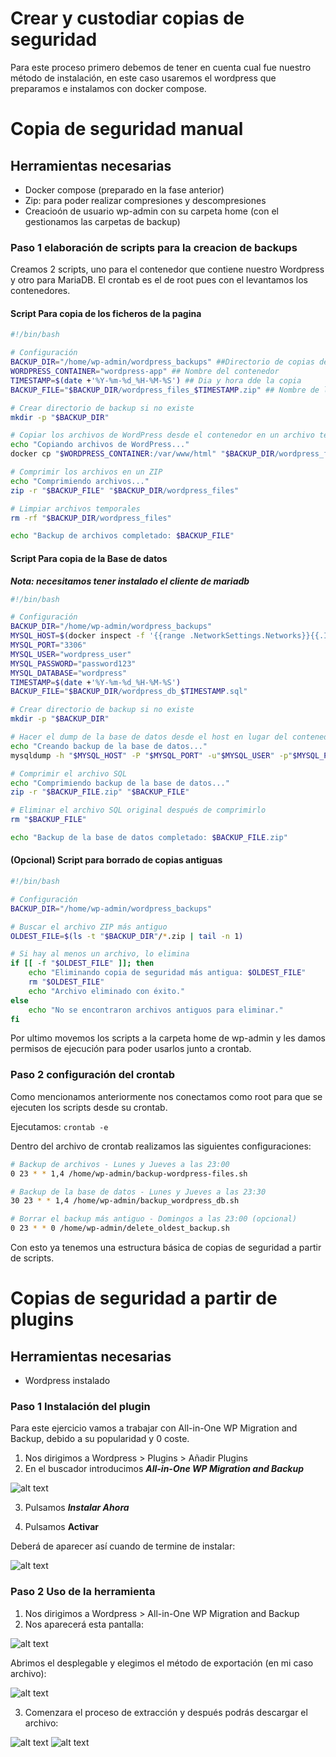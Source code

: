 # Crear y custodiar copias de seguridad

Para este proceso primero debemos de tener en cuenta cual fue nuestro método de instalación, en este caso usaremos el wordpress que preparamos e instalamos con docker compose.

# Copia de seguridad manual

## Herramientas necesarias
* Docker compose (preparado en la fase anterior)
* Zip: para poder realizar compresiones y descompresiones
* Creacioón de usuario wp-admin con su carpeta home (con el gestionamos las carpetas de backup)

### Paso 1 elaboración de scripts para la creacion de backups

Creamos 2 scripts, uno para el contenedor que contiene nuestro Wordpress y otro para MariaDB. El crontab es el de root pues con el levantamos los contenedores.

#### Script Para copia de los ficheros de la pagina

~~~bash
#!/bin/bash

# Configuración
BACKUP_DIR="/home/wp-admin/wordpress_backups" ##Directorio de copias de seguridad
WORDPRESS_CONTAINER="wordpress-app" ## Nombre del contenedor
TIMESTAMP=$(date +'%Y-%m-%d_%H-%M-%S') ## Dia y hora dde la copia
BACKUP_FILE="$BACKUP_DIR/wordpress_files_$TIMESTAMP.zip" ## Nombre de la copia

# Crear directorio de backup si no existe
mkdir -p "$BACKUP_DIR"

# Copiar los archivos de WordPress desde el contenedor en un archivo temporal
echo "Copiando archivos de WordPress..."
docker cp "$WORDPRESS_CONTAINER:/var/www/html" "$BACKUP_DIR/wordpress_files"

# Comprimir los archivos en un ZIP
echo "Comprimiendo archivos..."
zip -r "$BACKUP_FILE" "$BACKUP_DIR/wordpress_files"

# Limpiar archivos temporales
rm -rf "$BACKUP_DIR/wordpress_files"

echo "Backup de archivos completado: $BACKUP_FILE"
~~~

#### Script Para copia de la Base de datos

***Nota: necesitamos tener instalado el cliente de mariadb***
~~~bash
#!/bin/bash

# Configuración
BACKUP_DIR="/home/wp-admin/wordpress_backups"
MYSQL_HOST=$(docker inspect -f '{{range .NetworkSettings.Networks}}{{.IPAddress}}{{end}}' wordpress-db)  # Si estás en Docker, intenta con "localhost" o "wordpress-db"
MYSQL_PORT="3306"
MYSQL_USER="wordpress_user"
MYSQL_PASSWORD="password123"
MYSQL_DATABASE="wordpress"
TIMESTAMP=$(date +'%Y-%m-%d_%H-%M-%S')
BACKUP_FILE="$BACKUP_DIR/wordpress_db_$TIMESTAMP.sql"

# Crear directorio de backup si no existe
mkdir -p "$BACKUP_DIR"

# Hacer el dump de la base de datos desde el host en lugar del contenedor
echo "Creando backup de la base de datos..."
mysqldump -h "$MYSQL_HOST" -P "$MYSQL_PORT" -u"$MYSQL_USER" -p"$MYSQL_PASSWORD" "$MYSQL_DATABASE" > "$BACKUP_FILE"

# Comprimir el archivo SQL
echo "Comprimiendo backup de la base de datos..."
zip -r "$BACKUP_FILE.zip" "$BACKUP_FILE"

# Eliminar el archivo SQL original después de comprimirlo
rm "$BACKUP_FILE"

echo "Backup de la base de datos completado: $BACKUP_FILE.zip"
~~~

#### (Opcional) Script para borrado de copias antiguas

~~~bash
#!/bin/bash

# Configuración
BACKUP_DIR="/home/wp-admin/wordpress_backups"

# Buscar el archivo ZIP más antiguo
OLDEST_FILE=$(ls -t "$BACKUP_DIR"/*.zip | tail -n 1)

# Si hay al menos un archivo, lo elimina
if [[ -f "$OLDEST_FILE" ]]; then
    echo "Eliminando copia de seguridad más antigua: $OLDEST_FILE"
    rm "$OLDEST_FILE"
    echo "Archivo eliminado con éxito."
else
    echo "No se encontraron archivos antiguos para eliminar."
fi
~~~

Por ultimo movemos los scripts a la carpeta home de wp-admin y les damos permisos de ejecución para poder usarlos junto a crontab.

### Paso 2 configuración del crontab

Como mencionamos anteriormente nos conectamos como root para que se ejecuten los scripts desde su crontab.

Ejecutamos: `crontab -e`

Dentro del archivo de crontab realizamos las siguientes configuraciones:

~~~bash
# Backup de archivos - Lunes y Jueves a las 23:00
0 23 * * 1,4 /home/wp-admin/backup-wordpress-files.sh

# Backup de la base de datos - Lunes y Jueves a las 23:30
30 23 * * 1,4 /home/wp-admin/backup_wordpress_db.sh

# Borrar el backup más antiguo - Domingos a las 23:00 (opcional)
0 23 * * 0 /home/wp-admin/delete_oldest_backup.sh
~~~

Con esto ya tenemos una estructura básica de copias de seguridad a partir de scripts.

# Copias de seguridad a partir de plugins

## Herramientas necesarias
* Wordpress instalado

### Paso 1 Instalación del plugin

Para este ejercicio vamos a trabajar con All-in-One WP Migration and Backup, debido a su popularidad y 0 coste.

1. Nos dirigimos a Wordpress > Plugins > Añadir Plugins
2. En el buscador introducimos ***All-in-One WP Migration and Backup***

![alt text](../IMG/01-CP.png)

3. Pulsamos ***Instalar Ahora***

4. Pulsamos **Activar**

Deberá de aparecer así cuando de termine de instalar:

![alt text](../IMG/02-CP.png)

### Paso 2 Uso de la herramienta

1. Nos dirigimos a Wordpress > All-in-One WP Migration and Backup
2. Nos aparecerá esta pantalla:

![alt text](../IMG/03_CP.png)

Abrimos el desplegable y elegimos el método de exportación (en mi caso archivo):

![alt text](../IMG/04-CP.png)

3. Comenzara el proceso de extracción y después podrás descargar el archivo:

![alt text](../IMG/05-CP.png)
![alt text](../IMG/06-Cp.png)